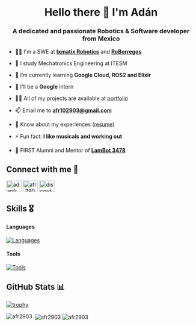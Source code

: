 
<h1 align="center">Hello there 👾 I'm Adán</h1>
<h3 align="center">A dedicated and passionate Robotics & Software developer from Mexico</h3>

<!--
<picture>
  <source media="(prefers-color-scheme: dark)" srcset="https://github-profile-trophy.vercel.app/?username=afr2903&column=5&row=1&margin-w=10&theme=onedark">
  <source media="(prefers-color-scheme: light)" srcset="https://github-profile-trophy.vercel.app/?username=afr2903&column=5&row=1&margin-w=10">
  <img src="https://github-profile-trophy.vercel.app/?username=afr2903&column=5&row=1&margin-w=10&theme=onedark" alt="afr2903" />
</picture>-->


- 🧑‍💻 I'm a SWE at [**Ixmatix Robotics**](https://github.com/IXMATIX) and [**RoBorregos**](https://github.com/RoBorregos/)

- 📖 I study Mechatronics Engineering at ITESM

- 🌱 I’m currently learning **Google Cloud, ROS2 and Elixir**

- 🔭 I'll be a **Google** intern

- 👨‍💻 All of my projects are available at [portfolio](https://afr2903.github.io/portfolio/)

- 📫 Email me to **afr102903@gmail.com**

- 📄 Know about my experiences ([resume](https://afr2903.github.io/portfolio/Adan_Flores_resume.pdf))

- ⚡ Fun fact: **I like musicals and working out**

- 🤖 FIRST Alumni and Mentor of [**LamBot 3478**](https://github.com/FRCTeam3478)

<h2 align="left">Connect with me 🤝</h2>
<p align="left">
<a href="https://linkedin.com/in/adanfr" target="blank"><img align="center" src="https://raw.githubusercontent.com/rahuldkjain/github-profile-readme-generator/master/src/images/icons/Social/linked-in-alt.svg" alt="adanfr" height="30" width="40" /></a>
<a href="https://instagram.com/afr.2903" target="blank"><img align="center" src="https://raw.githubusercontent.com/rahuldkjain/github-profile-readme-generator/master/src/images/icons/Social/instagram.svg" alt="afr.2903" height="30" width="40" /></a>
<a href="https://discordapp.com/users/476898916802232323" target="blank"><img align="center" src="https://raw.githubusercontent.com/rahuldkjain/github-profile-readme-generator/master/src/images/icons/Social/discord.svg" alt="discordapp.com/users/476898916802232323" height="30" width="40" /></a>
</p>

<h2>Skills 🎖️</h2>

#### Languages
[![Languages](https://skillicons.dev/icons?i=cpp,py,java,js,cs,c,elixir,latex,matlab,php)](https://skillicons.dev)

#### Tools
[![Tools](https://skillicons.dev/icons?i=ros,opencv,gcp,tensorflow,unity,sklearn,pytorch,git,docker,linux,arduino,raspberrypi,html,laravel,anaconda,blender,powershell,vscode)](https://skillicons.dev)


<!-- GitHub profile Stats -->
<h2>GitHub Stats 📊</h2>

[![trophy](https://github-profile-trophy.vercel.app/?username=afr2903&theme=dracula&rank=-D,-C,-?&margin-w=10)](https://github.com/ryo-ma/github-profile-trophy)

<picture>
  <source media="(prefers-color-scheme: dark)" srcset="https://github-readme-stats.vercel.app/api/top-langs?username=afr2903&show_icons=true&locale=en&layout=compact&theme=onedark">
  <source media="(prefers-color-scheme: light)" srcset="https://github-readme-stats.vercel.app/api/top-langs?username=afr2903&show_icons=true&locale=en&layout=compact">
  <img align="left" src="https://github-readme-stats.vercel.app/api/top-langs?username=afr2903&show_icons=true&locale=en&layout=compact&theme=onedark" alt="afr2903" />
</picture>

<picture>
  <source media="(prefers-color-scheme: dark)" srcset="https://github-readme-stats.vercel.app/api?username=afr2903&show_icons=true&locale=en&theme=onedark">
  <source media="(prefers-color-scheme: light)" srcset="https://github-readme-stats.vercel.app/api?username=afr2903&show_icons=true&locale=en">
  &nbsp;<img align="center" src="https://github-readme-stats.vercel.app/api?username=afr2903&show_icons=true&locale=en&theme=onedark" alt="afr2903" />
</picture>

<picture>
  <source media="(prefers-color-scheme: dark)" srcset="https://github-readme-streak-stats.herokuapp.com/?user=afr2903&theme=onedark">
  <source media="(prefers-color-scheme: light)" srcset="https://github-readme-streak-stats.herokuapp.com/?user=afr2903">
  <img align="center" src="https://github-readme-streak-stats.herokuapp.com/?user=afr2903&theme=onedark" alt="afr2903" />
</picture>
